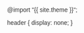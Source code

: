 <html>
    @import "{{ site.theme }}";

header {
  display: none;
}
<head>
    <meta charset="UTF-8">
    <title>Contact Us - Provision Bookkeeping LLC</title>
    <link href="https://fonts.googleapis.com/css2?family=Montserrat:wght@400;800&display=swap" rel="stylesheet">
    <style>
        html, body {
            height: 100%;
            margin: 0;
            font-family: 'Montserrat', sans-serif;
            color: #333;
        }

        body {
            display: flex;
            flex-direction: column;
            min-height: 100vh;
        }

        main {
            flex: 1 0 auto;
        }

        /* Form Styles */
        .main-title {
            text-align: center;
            font-family: 'Montserrat', sans-serif;
            font-weight: 800;
            font-size: 24px;
            margin-bottom: 10px;
            color: #0C4466;
        }

        .subtitle {
            text-align: center;
            font-family: 'Montserrat', sans-serif;
            font-weight: 800;
            font-size: 18px;
            margin-bottom: 20px;
            color: #0C4466;
        }

        .form-container {
            display: flex;
            flex-wrap: wrap;
            gap: 20px;
            justify-content: center;
            padding: 20px;
        }

        .input-container {
            position: relative;
            display: inline-flex;
            align-items: center;
            width: calc(50% - 10px);
        }

        input {
            height: 48px;
            width: 100%;
            border: 1px solid #c0c0c0;
            border-radius: 4px;
            box-sizing: border-box;
            padding: 16px;
        }

        .label {
            position: absolute;
            top: 0;
            bottom: 0;
            left: 16px;
            display: flex;
            align-items: center;
            pointer-events: none;
        }

        input, .label .text {
            font-family: 'Segoe UI';
            font-size: 16px;
        }

        .label .text {
            transition: all 0.15s ease-out;
            color: grey;
        }

        input:focus {
            outline: none;
            border: 2px solid blue;
        }

        input:focus + .label .text, :not(input[value=""]) + .label .text {
            font-size: 12px;
            transform: translate(0, -150%);
            background-color: white;
            padding-left: 4px;
            padding-right: 4px;
        }

        input:focus + .label .text {
            color: blue;
        }

        .button-container {
            display: flex;
            justify-content: center;
            margin-top: 20px;
        }

        button {
            background-color: #EFB523;
            color: white;
            padding: 12px 24px;
            border: none;
            border-radius: 4px;
            font-family: 'Segoe UI';
            font-size: 16px;
            cursor: pointer;
        }

        button:hover {
            background-color: #D89E1C;
        }

        .recaptcha-notice {
            text-align: center;
            font-family: 'Segoe UI';
            font-size: 12px;
            color: #666;
            margin-top: 10px;
        }

        .form-box {
            border: 2px solid #0C4466;
            border-radius: 8px;
            padding: 20px;
            margin: 0 auto 0;
            max-width: 500px;
        }

        .contact-directly {
            font-family: 'Montserrat', sans-serif;
            font-weight: 800;
            font-size: 18px;
            color: #0C4466;
            margin-bottom: 10px;
            text-align: center;
        }

        .contact-info {
            text-align: center;
            font-family: 'Segoe UI';
            font-size: 18px;
            color: #333;
            margin-top: 20px;
        }

        .contact-info a {
            color: #0C4466;
            text-decoration: none;
        }

        .contact-info a:hover {
            text-decoration: underline;
        }

        .divider {
            border: 2px solid #0C4466;
            border-radius: 8px;
            height: 2px;
            margin: 20px 0;
            background: none;
            width: 100%;
        }

        .hours-box {
            border: 2px solid #0C4466;
            border-radius: 8px;
            padding: 20px;
            margin: 20px auto;
            max-width: 500px;
            text-align: center;
        }

        .hours-box h3 {
            font-family: 'Montserrat', sans-serif;
            font-weight: 800;
            font-size: 24px;
            color: #0C4466;
            margin-bottom: 10px;
        }

        .hours-box p {
            font-family: 'Segoe UI';
            font-size: 16px;
            color: #666666;
            margin: 5px 0;
            line-height: 1.5;
        }

        /* Footer Styles */
        footer {
            padding: 40px 20px 40px 20px;
            display: flex;
            flex-direction: column;
            justify-content: center;
            align-items: center;
            flex-shrink: 0;
            background-color: #f8f8f8;
        }

        footer .contact-info {
            margin: 5px 0;
            display: flex;
            flex-direction: column;
            align-items: center;
            font-family: 'Segoe UI';
            font-size: 18px;
            color: #333;
        }

        footer .contact-item {
            margin: 5px 0;
        }

        footer .privacy-link {
            margin-top: 5px;
        }

        footer .terms-link {
            margin-top: 5px;
        }

        footer a {
            color: #0C4466;
            text-decoration: none;
        }

        footer a:hover {
            text-decoration: underline;
        }

        @media (max-width: 600px) {
            .form-container {
                flex-direction: column;
                align-items: center;
            }
            
            .input-container {
                width: 100%;
                max-width: 280px;
            }

            .form-box {
                padding: 15px;
            }

            .hours-box {
                padding: 15px;
            }

            footer {
                padding: 20px 15px 20px 15px;
            }

            .hours-box h3 {
                font-size: 20px;
            }

            .hours-box p {
                font-size: 14px;
            }
        }
    </style>
</head>
<body>
    <main>
        <form action="https://formspree.io/f/xnnpzbgq" method="POST">
            <div class="main-title">Contact us</div>
            <div class="form-box">
                <div class="subtitle">Enter your information below and we will reach out:</div>
                <div class="form-container">
                    <!-- First Name -->
                    <div class="input-container">
                        <input
                            type="text"
                            id="fname"
                            name="fname"
                            value=""
                            aria-labelledby="label-fname"
                            required
                        />
                        <label class="label" for="fname" id="label-fname">
                            <div class="text">First Name</div>
                        </label>
                    </div>

                    <!-- Last Name -->
                    <div class="input-container">
                        <input
                            type="text"
                            id="lname"
                            name="lname"
                            value=""
                            aria-labelledby="label-lname"
                            required
                        />
                        <label class="label" for="lname" id="label-lname">
                            <div class="text">Last Name</div>
                        </label>
                    </div>

                    <!-- Email -->
                    <div class="input-container">
                        <input
                            type="email"
                            id="email"
                            name="email"
                            value=""
                            aria-labelledby="label-email"
                            required
                        />
                        <label class="label" for="email" id="label-email">
                            <div class="text">Email</div>
                        </label>
                    </div>

                    <!-- Phone Number -->
                    <div class="input-container">
                        <input
                            type="tel"
                            id="phone"
                            name="phone"
                            value=""
                            aria-labelledby="label-phone"
                            required
                        />
                        <label class="label" for="phone" id="label-phone">
                            <div class="text">Phone Number</div>
                        </label>
                    </div>
                </div>

                <div class="button-container">
                    <button type="submit">Submit</button>
                </div>

                <div class="recaptcha-notice">
                    This site is protected by reCAPTCHA and the Google 
                    <a href="https://policies.google.com/privacy">Privacy Policy</a> and 
                    <a href="https://policies.google.com/terms">Terms of Service</a> apply.
                </div>

                <div class="divider"></div>

                <div class="contact-directly">Or contact us directly:</div>
                <div class="contact-info">
                    <p>Phone number: <a href="tel:760-525-4583">760-525-4583</a></p>
                    <p>Email: <a href="mailto:contact@provisionbk.com">contact@provisionbk.com</a></p>
                </div>
            </div>
        </form>

        <div class="hours-box">
            <h3>Hours of operation</h3>
            <p>Mon 9 AM – 5:00 PM</p>
            <p>Tues 9 AM – 5:00 PM</p>
            <p>Wed 9 AM – 5:00 PM</p>
            <p>Thu 9 AM – 5:00 PM</p>
            <p>Fri 9 AM – 5:00 PM</p>
            <p>Sat Closed</p>
            <p>Sun Closed</p>
        </div>
    </main>

    <footer>
        <div>© 2025 Provision Bookkeeping LLC</div>
        <div class="contact-info">
            <span class="contact-item">
                Email: <a href="mailto:contact@provisionbk.com" aria-label="Email Provision Bookkeeping">contact@provisionbk.com</a>
            </span>
            <span class="contact-item">
                Phone: <a href="tel:7605254583" aria-label="Call Provision Bookkeeping">760-525-4583</a>
            </span>
        </div>
        <div class="privacy-link">
            <a href="https://www.provisionbk.com/private-policy">Privacy Policy</a>
        </div>
        <div class="terms-link">
            <a href="https://www.provisionbk.com/terms-of-use">Terms of Service</a>
        </div>
    </footer>

    <script>
        // Array of input IDs
        const inputIds = ['fname', 'lname', 'email', 'phone'];
        
        // Add event listener to each input
        inputIds.forEach(id => {
            const input = document.getElementById(id);
            input.addEventListener('input', () => {
                input.setAttribute('value', input.value);
            });
        });
    </script>


</body>
</html>
